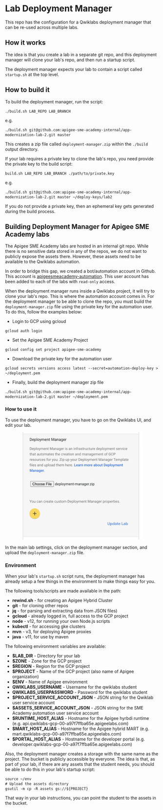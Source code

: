 # Lab Deployment Manager

This repo has the configuration for a Qwiklabs deployment manager that can be re-used across
multiple labs. 

## How it works

The idea is that you create a lab in a separate git repo, and this deployment
manager will clone your lab's repo, and then run a startup script.

The deployment manager expects your lab to contain a script called `startup.sh` at the top level.

## How to build it

To build the deployment manager, run the script:
```shell script
./build.sh LAB_REPO LAB_BRANCH
```

e.g.
```shell script
./build.sh git@github.com:apigee-sme-academy-internal/app-modernization-lab-2.git master 
```

This creates a zip file called `deployment-manager.zip` within the `./build` output directory.

If your lab requires a private key to clone the lab's repo, you need provide the private key to the build script:

```shell script
build.sh LAB_REPO LAB_BRANCH ./path/to/private.key
```

e.g.
```shell script
./build.sh git@github.com:apigee-sme-academy-internal/app-modernization-lab-2.git master ~/deploy-keys/lab2
```

If you do not provide a private key, then an ephemeral key gets generated during the build process.

## Building Deployment Manager for Apigee SME Academy labs

The Apigee SME Academy labs are hosted in an internal git repo. While there is no sensitive
data stored in any of the repos, we do not want to publicly expose the assets there. However,
these assets need to be available to the Qwiklabs automation. 

In order to bridge this gap, we created a bot/automation account in Github. 
This account is [apigeesmeacademy-automation](https://github.com/apigeesmeacademy-automation).
This user account has been added to each of the labs with `read-only` access.

When the deployment manager runs inside a Qwiklabs project, it will try to clone your lab's repo. 
This is where the automation account comes in. For the deployment manager to be able to clone the repo,
you must build the `deployment-manager.zip` file using the private key for the automation user. To do this, follow the examples below:

* Login to GCP using gcloud
```shell script
gcloud auth login
```

* Set the Apigee SME Academy Project
```shell script
gcloud config set project apigee-sme-academy
```

* Download the private key for the automation user
```shell script
gcloud secrets versions access latest --secret=automation-deploy-key > ~/deployment.pem
```

* Finally, build the deployment manager zip file
```shell script
./build.sh git@github.com:apigee-sme-academy-internal/app-modernization-lab-2.git master ~/deployment.pem
```


### How to use it

To use the deployment manager, you have to go on the Qwiklabs UI, and edit your lab.

<p align="center">
  <img src="images/qwiklabs-deployment-manager_add_zip.png" width="400px" />
</p>

In the main lab settings, click on the deployment manager section, and upload the `deployment-manager.zip` file.


### Environment

When your lab's `startup.sh` script runs, the deployment manager has already setup a few things in the
environment to make things easy for you. 

The following tools/scripts are made available in the path:

* **rewind.sh** - for creating an Apigee Hybrid Cluster
* **git** - for cloning other repos
* **jq** - for parsing and extracting data from JSON files)
* **gcloud** - already logged in, full access to the GCP project
* **node** - v12, for running your own Node.js scripts
* **kubectl** - for accessing gke clusters
* **mvn** - v3, for deploying Apigee proxies
* **java** - v11, for use by maven

The following environment variables are available:

* **$LAB_DIR** - Directory for your lab
* **$ZONE** - Zone for the GCP project
* **$REGION** - Region for the GCP project
* **$PROJECT** - Name of the GCP project (also name of Apigee organization)
* **$ENV** - Name of Apigee environment
* **QWIKLABS_USERNAME** - Username for the qwiklabs student
* **QWIKLABS_USERPASSWORD** - Password for the qwiklabs student
* **$PROJECT_SERVICE_ACCOUNT_JSON** - JSON string for the Qwiklab user service account
* **$ASSETS_SERVICE_ACCOUNT_JSON** - JSON string for the SME Academy automation user service account 
* **$RUNTIME_HOST_ALIAS** - Hostname for the Apigee hyrbdi runtime (e.g. api.qwiklabs-gcp-00-a97f7ffba65e.apigeelabs.com)
* **$MART_HOST_ALIAS** - Hostname for the Apigee hybrid MART (e.g. mart.qwiklabs-gcp-00-a97f7ffba65e.apigeelabs.com)
* **$PORTAL_HOST_ALIAS** - Hostname for the developer portal (e.g. developer.qwiklabs-gcp-00-a97f7ffba65e.apigeelabs.com)


Also, the deployment manager creates a storage with the same name as the project.
The bucket is publicly accessible by everyone. The idea is that, as part
of your lab, if there are any assets that the student needs, you should be able to do
this in your lab's startup script:

```shell script
source ~/env
# Upload the assets directory
gsutil -m cp -R assets gs://${PROJECT}
```

That way in your lab instructions, you can point the student to the assets in the bucket.



